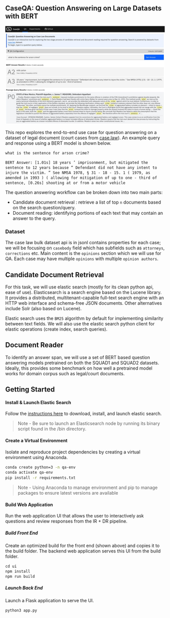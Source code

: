 
## CaseQA: Question Answering on Large Datasets with BERT

<img src="ui/public/images/screen.jpg">

This repo explores the end-to-end use case for question answering on a dataset of legal document (court cases from [case.law](http://case.law)). An example query and response using a BERT model is shown below.

```
what is the sentence for arson crime?
```

```
BERT Answer: [1.01s] 18 years ’ imprisonment, but mitigated the sentence to 12 years because “ Defendant did not have any intent to injure the victim. ” See NMSA 1978, § 31 - 18 - 15. 1 ( 1979, as amended in 1993 ) ( allowing for mitigation of up to one - third of sentence, [0.26s] shooting at or from a motor vehicle
```


The question answering workflow can be broken down into two main parts: 

- Candidate document retrieval : retrieve a list of top `n` documents based on the search question/query. 
- Document reading: identifying portions of each text that may contain an answer to the query.

### Dataset
The case law bulk dataset api is in jsonl contains properties for each case; we will be focusing on `casebody` field which has subfields such as `attorneys`, `corrections` etc. Main content is the `opinions` section which we will use for QA. Each case may have multiple `opinions` with multiple `opinion authors`.

## Candidate Document Retrieval
For this task, we will use elastic search (mostly for its clean python api, ease of use). Elasticsearch is a search engine based on the Lucene library. It provides a distributed, multitenant-capable full-text search engine with an HTTP web interface and schema-free JSON documents. Other alternatives include Solr (also based on Lucene).

Elastic search uses the `BM25` algorithm by default for implementing similarity between text fields. We will also use the elastic search python client for elastic operations (create index, search queries).

## Document Reader
To identify an answer span, we will use a set of BERT based question answering models pretrained on both the SQUAD1 and SQUAD2 datasets. Ideally, this provides some benchmark on how well a pretrained model works for domain corpus such as legal/court documents.



## Getting Started

#### Install & Launch Elastic Search

Follow the [instructions here](https://www.elastic.co/downloads/elasticsearch) to download, install, and launch elastic search.

> Note - Be sure to launch an Elasticsearch node by running its binary script found in the /bin directory. 

#### Create a Virtual Environment

Isolate and reproduce project dependencies by creating a virtual environment using Anaconda.

```bash
conda create python=3 -n qa-env
conda activate qa-env
pip install -r requirements.txt
```

> Note - Using Anaconda to manage environment and pip to manage packages to ensure latest versions are available

#### Build Web Application

Run the web application UI that allows the user to interactively ask questions and review responses from the IR + DR pipeline.

##### Build Front End

Create an optimized build for the front end (shown above) and copies it to the build folder. The backend web application serves this UI from the build folder.

```shell
cd ui
npm install
npm run build
```
##### Launch Back End

Launch a Flask application to serve the UI.

```shell
python3 app.py
```



 